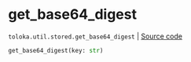 # get_base64_digest
`toloka.util.stored.get_base64_digest` | [Source code](https://github.com/Toloka/toloka-kit/blob/v1.1.2/src/util/stored.py#L24)

```python
get_base64_digest(key: str)
```

